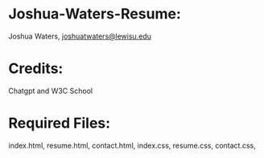 # Joshua-Waters-Resume: 
Joshua Waters, joshuatwaters@lewisu.edu

# Credits:
Chatgpt and W3C School

# Required Files:
index.html, resume.html, contact.html, index.css, resume.css, contact.css, 
